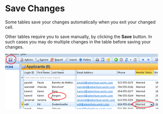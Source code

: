# Save Changes

Some tables save your changes automatically when you exit your changed cell.

Other tables require you to save manually, by clicking the **Save** button. In such cases you may do multiple changes in the table before saving your changes.

![ID266650EF3D5F496D.ID48693EFD702E4E44.png](media/ID266650EF3D5F496D.ID48693EFD702E4E44.png)